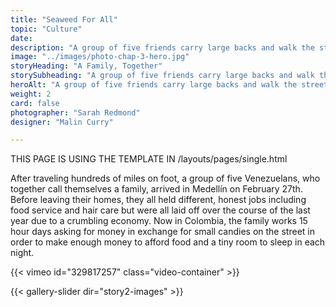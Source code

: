 ```yaml
---
title: "Seaweed For All"
topic: "Culture"
date:
description: "A group of five friends carry large backs and walk the streets at night to find a place to stay."
image: "../images/photo-chap-3-hero.jpg"
storyHeading: "A Family, Together"
storySubheading: "A group of five friends carry large backs and walk the streets at night to find a place to stay."
heroAlt: "A group of five friends carry large backs and walk the streets at night to find a place to stay."
weight: 2
card: false
photographer: "Sarah Redmond"
designer: "Malin Curry"

---
```


THIS PAGE IS USING THE TEMPLATE IN
/layouts/pages/single.html

After traveling hundreds of miles on foot, a group of five Venezuelans, who together call themselves a family, arrived in Medellín on February 27th. Before leaving their homes, they all held different, honest jobs including food service and hair care but were all laid off over the course of the last year due to a crumbling economy. Now in Colombia, the family works 15 hour days asking for money in exchange for small candies on the street in order to make enough money to afford food and a tiny room to sleep in each night.

<div id="video-top"></div>
{{< vimeo id="329817257" class="video-container" >}}


{{< gallery-slider dir="story2-images" >}}
